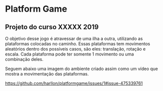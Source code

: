 # Platform Game

## Projeto do curso XXXXX 2019

O objetivo desse jogo é atravessar de uma ilha a outra, utilizando as plataformas colocadas no caminho.
Essas plataformas tem movimentos aleatórios dentro dos possíveis casos, são eles: translação, rotação e escala.
Cada plataforma pode ter somente 1 movimento ou uma combinação deles.


Seguem abaixo uma imagem do ambiente criado assim como um vídeo que mostra a movimentação das plataformas.

https://github.com/harllon/platformgame/issues/1#issue-475339761
